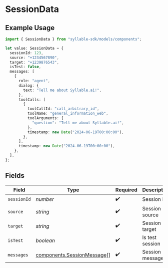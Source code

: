# SessionData

## Example Usage

```typescript
import { SessionData } from "syllable-sdk/models/components";

let value: SessionData = {
  sessionId: 123,
  source: "+1234567890",
  target: "+1239876543",
  isTest: false,
  messages: [
    {
      role: "agent",
      dialog: {
        text: "Tell me about Syllable.ai!",
      },
      toolCalls: [
        {
          toolCallId: "call_arbitrary_id",
          toolName: "general_information_web",
          toolArguments: {
            "question": "Tell me about Syllable.ai!",
          },
          timestamp: new Date("2024-06-19T00:00:00"),
        },
      ],
      timestamp: new Date("2024-06-19T00:00:00"),
    },
  ],
};
```

## Fields

| Field                                                                    | Type                                                                     | Required                                                                 | Description                                                              | Example                                                                  |
| ------------------------------------------------------------------------ | ------------------------------------------------------------------------ | ------------------------------------------------------------------------ | ------------------------------------------------------------------------ | ------------------------------------------------------------------------ |
| `sessionId`                                                              | *number*                                                                 | :heavy_check_mark:                                                       | Session ID                                                               | 123                                                                      |
| `source`                                                                 | *string*                                                                 | :heavy_check_mark:                                                       | Session source                                                           | +1234567890                                                              |
| `target`                                                                 | *string*                                                                 | :heavy_check_mark:                                                       | Session target                                                           | +1239876543                                                              |
| `isTest`                                                                 | *boolean*                                                                | :heavy_check_mark:                                                       | Is test session                                                          | false                                                                    |
| `messages`                                                               | [components.SessionMessage](../../models/components/sessionmessage.md)[] | :heavy_check_mark:                                                       | Session messages                                                         |                                                                          |